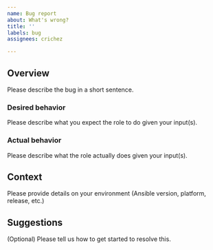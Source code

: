 ```yaml
---
name: Bug report
about: What's wrong?
title: ''
labels: bug
assignees: crichez

---
```


## Overview

Please describe the bug in a short sentence.

### Desired behavior

Please describe what you expect the role to do given your input(s).

### Actual behavior

Please describe what the role actually does given your input(s).

## Context

Please provide details on your environment (Ansible version, platform, release, etc.)

## Suggestions

(Optional) Please tell us how to get started to resolve this.
